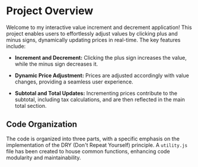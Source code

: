 # Project Overview

Welcome to my interactive value increment and decrement application! This project enables users to effortlessly adjust values by clicking plus and minus signs, dynamically updating prices in real-time. The key features include:

- **Increment and Decrement:** Clicking the plus sign increases the value, while the minus sign decreases it.

- **Dynamic Price Adjustment:** Prices are adjusted accordingly with value changes, providing a seamless user experience.

- **Subtotal and Total Updates:** Incrementing prices contribute to the subtotal, including tax calculations, and are then reflected in the main total section.

## Code Organization

The code is organized into three parts, with a specific emphasis on the implementation of the DRY (Don't Repeat Yourself) principle. A `utility.js` file has been created to house common functions, enhancing code modularity and maintainability.

